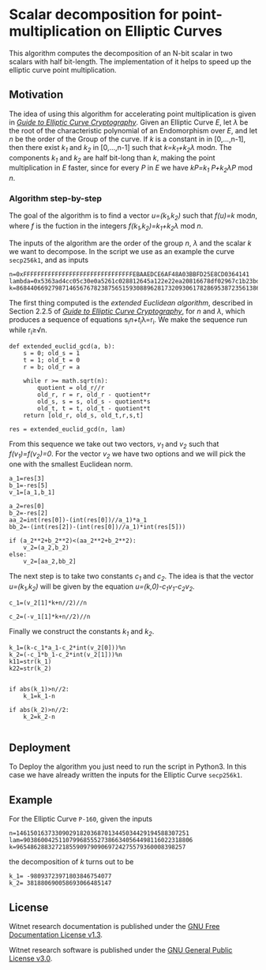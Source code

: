 # Scalar decomposition for point-multiplication on Elliptic Curves

This algorithm computes the decomposition of an N-bit scalar in two scalars with half bit-length. The implementation of it helps to speed up the elliptic curve point multiplication.

## Motivation

The idea of using this algorithm for accelerating point multiplication is given in [*Guide to Elliptic Curve Cryptography*][link-book]. 
Given an Elliptic Curve *E*, let *&lambda;* be the root of the characteristic polynomial of an Endomorphism over *E*, and let *n* be the order of the Group of the curve. If *k* is a constant in in [0,...,n-1], then there exist *k<sub>1* and *k<sub>2* in [0,...,n-1] such that
*k=k<sub>1</sub>+k<sub>2</sub>&lambda;* mod*n*. The components *k<sub>1* and *k<sub>2* are half bit-long than *k*, making the point multiplication in *E* faster, since for every *P* in *E* we have
*kP=k<sub>1</sub> P+k<sub>2</sub>&lambda;P* mod *n*.

### Algorithm step-by-step

The goal of the algorithm is to find a vector *u=(k<sub>1</sub>,k<sub>2</sub>)* such that *f(u)=k* mod*n*, where *f* is the fuction in the integers *f(k<sub>1</sub>,k<sub>2</sub>)=k<sub>1</sub>+k<sub>2</sub>&lambda;* mod *n*.

The inputs of the algorithm are the order of the group *n*, *&lambda;* and the scalar *k* we want to decompose. In the script we use as an example the curve  `secp256k1`, and as inputs

```
n=0xFFFFFFFFFFFFFFFFFFFFFFFFFFFFFFFEBAAEDCE6AF48A03BBFD25E8CD0364141
lambda=0x5363ad4cc05c30e0a5261c028812645a122e22ea20816678df02967c1b23bd72
k=86844066927987146567678238756515930889628173209306178286953872356138621120752

```
 The first thing computed is the *extended Euclidean algorithm*, described in Section 2.2.5 of  [*Guide to Elliptic Curve Cryptography*][link-book], for *n* and *&lambda;*, which  produces a sequence of equations s<sub>i</sub>*n+t<sub>i</sub>*&lambda;=r<sub>i</sub>.  We make the sequence run while  r<sub>i</sub>&ge;&radic;n.

```
def extended_euclid_gcd(a, b):
    s = 0; old_s = 1
    t = 1; old_t = 0
    r = b; old_r = a
    
    while r >= math.sqrt(n):
        quotient = old_r//r
        old_r, r = r, old_r - quotient*r
        old_s, s = s, old_s - quotient*s
        old_t, t = t, old_t - quotient*t
    return [old_r, old_s, old_t,r,s,t]
   
res = extended_euclid_gcd(n, lam)
```
From this sequence we take out two vectors, *v<sub>1</sub>* and *v<sub>2</sub>* such that *f(v<sub>1</sub>)=f(v<sub>2</sub>)=0*. For the vector *v<sub>2* we have two options and we will pick the one with the smallest Euclidean norm.

```
a_1=res[3]
b_1=-res[5]
v_1=[a_1,b_1]

a_2=res[0]
b_2=-res[2]
aa_2=int(res[0])-(int(res[0])//a_1)*a_1
bb_2=-(int(res[2])-(int(res[0])//a_1)*int(res[5]))

if (a_2**2+b_2**2)<(aa_2**2+b_2**2):
    v_2=(a_2,b_2)
else:
    v_2=[aa_2,bb_2]

```
The next step is to take two constants *c<sub>1</sub>* and *c<sub>2</sub>*. The idea is that the vector *u=(k<sub>1</sub>,k<sub>2</sub>)*  will be given by the equation *u=(k,0)-c<sub>1</sub>v<sub>1</sub>-c<sub>2</sub>v<sub>2</sub>*.
```
c_1=(v_2[1]*k+n//2)//n

c_2=(-v_1[1]*k+n//2)//n
```

Finally we construct the constants *k<sub>1</sub>* and *k<sub>2</sub>*.

```
k_1=(k-c_1*a_1-c_2*int(v_2[0]))%n
k_2=(-c_1*b_1-c_2*int(v_2[1]))%n 
k11=str(k_1)
k22=str(k_2)


if abs(k_1)>n//2:
    k_1=k_1-n

if abs(k_2)>n//2:
    k_2=k_2-n
    
```

## Deployment

To Deploy the algorithm you just need to run the script in Python3. In this case we have already written the inputs for the Elliptic Curve `secp256k1`.

## Example

For the Elliptic Curve `P-160`, given the inputs

```
n=1461501637330902918203687013445034429194588307251
lam=903860042511079968555273866340564498116022318806
k=965486288327218559097909069724275579360008398257

```
the decomposition of *k* turns out to be

```
k_1= -98093723971803846754077 
k_2= 381880690058693066485147

```







## License

Witnet research documentation is published under the [GNU Free Documentation License v1.3][license].

Witnet research software is published under the [GNU General Public License v3.0][license-gpl].

[license]: https://github.com/witnet/research/blob/master/LICENSE
[license-gpl]: https://github.com/witnet/research/blob/master/LICENSE-GPL
[reputation]: https://github.com/witnet/research/blob/master/reputation/index.md
[link-book]: http://citeseerx.ist.psu.edu/viewdoc/download?doi=10.1.1.394.3037&rep=rep1&type=pdf





